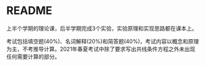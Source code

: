 # README

上半个学期的理论课，后半学期完成3个实验，实验原理和实现思路都在课本上。  

考试包括填空题(40%)、名词解释(20%)和简答题(40%)，考试内容以概念和原理为主，不考推导计算。2021年春夏考试中除了要求写出共线条件方程之外未出现任何需要计算的部分。
